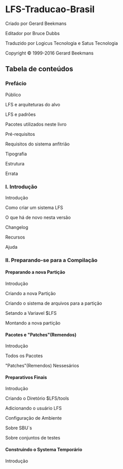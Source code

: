 # LFS-Traducao-Brasil


Criado por Gerard Beekmans

Editador por Bruce Dubbs

Traduzido por Logicus Tecnologia e Satus Tecnologia

Copyright © 1999-2016 Gerard Beekmans


## Tabela de conteúdos

### Prefácio

Público

LFS e arquiteturas do alvo

LFS e padrões

Pacotes utilizados neste livro

Pré-requisitos

Requisitos do sistema anfitrião

Tipografia

Estrutura

Errata


### I. Introdução

Introdução

Como criar um sistema LFS

O que há de novo nesta versão

Changelog

Recursos

Ajuda

### II. Preparando-se para a Compilação

#### Preparando a nova Partição

Introdução

Criando a nova Partição

Criando o sistema de arquivos para a partição

Setando a Variavel $LFS

Montando a nova partição

#### Pacotes e "Patches"(Remendos)

Introdução

Todos os Pacotes

"Patches"(Remendos) Nessesários

#### Preparativos Finais

Introdução

Criando o Diretório $LFS/tools

Adicionando o usuário LFS

Configuração de Ambiente

Sobre SBU`s

Sobre conjuntos de testes

#### Construindo o Systema Temporário

Introdução




